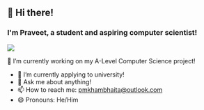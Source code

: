 ## 👋 Hi there! 
### I'm Praveet, a student and aspiring computer scientist!

![](https://komarev.com/ghpvc/?username=pmkhambhaita)

<!--
**pmkhambhaita/pmkhambhaita** is a ✨ _special_ ✨ repository because its `README.md` (this file) appears on your GitHub profile.

Here are some ideas to get you started:

-->

🔭 I’m currently working on my A-Level Computer Science project!
- 🌱 I’m currently applying to university!
- 💬 Ask me about anything!
- 📫 How to reach me: pmkhambhaita@outlook.com
- 😄 Pronouns: He/Him
